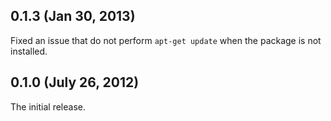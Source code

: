 ## 0.1.3 (Jan 30, 2013)

Fixed an issue that do not perform `apt-get update` when the package is not installed.

[@demonccc]: https://github.com/demonccc

## 0.1.0 (July 26, 2012)

The initial release.

[@demonccc]: https://github.com/demonccc
